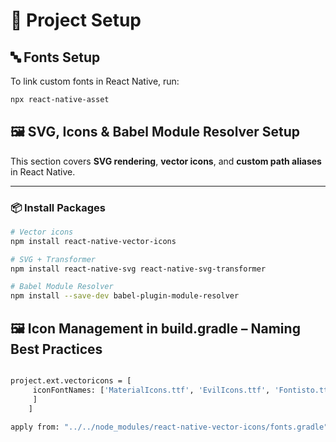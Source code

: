# 🚀 Project Setup

## 🔤 Fonts Setup
To link custom fonts in React Native, run:

```bash
npx react-native-asset

```
## 🖼️ SVG, Icons & Babel Module Resolver Setup

This section covers **SVG rendering**, **vector icons**, and **custom path aliases** in React Native.

---

### 📦 Install Packages

```bash
# Vector icons
npm install react-native-vector-icons

# SVG + Transformer
npm install react-native-svg react-native-svg-transformer

# Babel Module Resolver
npm install --save-dev babel-plugin-module-resolver

```
## 🖼️ Icon Management in build.gradle – Naming Best Practices

```bash

project.ext.vectoricons = [
     iconFontNames: ['MaterialIcons.ttf', 'EvilIcons.ttf', 'Fontisto.ttf', 'FontAwesome.ttf', 'Foundation.ttf', 'Ionicons.ttf', 'MaterialCommunityIcons.ttf', 'Octicons.ttf', 'SimpleLineIcons.ttf', 'Zocial.ttf'
     ]
    ]
```

```bash
apply from: "../../node_modules/react-native-vector-icons/fonts.gradle"

```